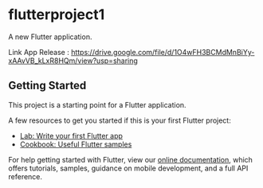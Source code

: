 # flutterproject1

A new Flutter application.

Link App Release : https://drive.google.com/file/d/1O4wFH3BCMdMnBiYy-xAAvVB_kLxR8HQm/view?usp=sharing

## Getting Started

This project is a starting point for a Flutter application.

A few resources to get you started if this is your first Flutter project:

- [Lab: Write your first Flutter app](https://flutter.dev/docs/get-started/codelab)
- [Cookbook: Useful Flutter samples](https://flutter.dev/docs/cookbook)

For help getting started with Flutter, view our
[online documentation](https://flutter.dev/docs), which offers tutorials,
samples, guidance on mobile development, and a full API reference.
